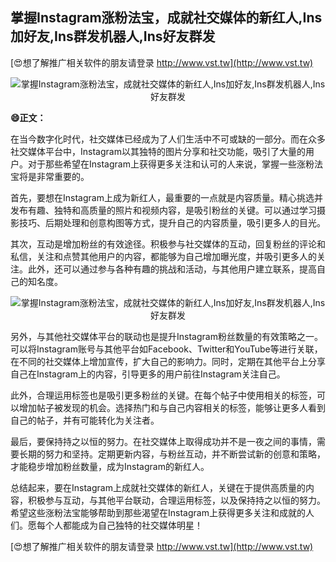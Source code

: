 ## **掌握Instagram涨粉法宝，成就社交媒体的新红人,Ins加好友,Ins群发机器人,Ins好友群发**

[😍想了解推广相关软件的朋友请登录 http://www.vst.tw](http://www.vst.tw)

 <center><img src="https://vst.tw/MP4/tuiguang/png/5.png" alt="掌握Instagram涨粉法宝，成就社交媒体的新红人,Ins加好友,Ins群发机器人,Ins好友群发"></center>

**😄正文：**

在当今数字化时代，社交媒体已经成为了人们生活中不可或缺的一部分。而在众多社交媒体平台中，Instagram以其独特的图片分享和社交功能，吸引了大量的用户。对于那些希望在Instagram上获得更多关注和认可的人来说，掌握一些涨粉法宝将是非常重要的。

首先，要想在Instagram上成为新红人，最重要的一点就是内容质量。精心挑选并发布有趣、独特和高质量的照片和视频内容，是吸引粉丝的关键。可以通过学习摄影技巧、后期处理和创意构图等方式，提升自己的内容质量，吸引更多人的目光。

其次，互动是增加粉丝的有效途径。积极参与社交媒体的互动，回复粉丝的评论和私信，关注和点赞其他用户的内容，都能够为自己增加曝光度，并吸引更多人的关注。此外，还可以通过参与各种有趣的挑战和活动，与其他用户建立联系，提高自己的知名度。

 <center><img src="https://vst.tw/MP4/tuiguang/png/6.png" alt="掌握Instagram涨粉法宝，成就社交媒体的新红人,Ins加好友,Ins群发机器人,Ins好友群发"></center>

另外，与其他社交媒体平台的联动也是提升Instagram粉丝数量的有效策略之一。可以将Instagram账号与其他平台如Facebook、Twitter和YouTube等进行关联，在不同的社交媒体上增加宣传，扩大自己的影响力。同时，定期在其他平台上分享自己在Instagram上的内容，引导更多的用户前往Instagram关注自己。

此外，合理运用标签也是吸引更多粉丝的关键。在每个帖子中使用相关的标签，可以增加帖子被发现的机会。选择热门和与自己内容相关的标签，能够让更多人看到自己的帖子，并有可能转化为关注者。

最后，要保持持之以恒的努力。在社交媒体上取得成功并不是一夜之间的事情，需要长期的努力和坚持。定期更新内容，与粉丝互动，并不断尝试新的创意和策略，才能稳步增加粉丝数量，成为Instagram的新红人。

总结起来，要在Instagram上成就社交媒体的新红人，关键在于提供高质量的内容，积极参与互动，与其他平台联动，合理运用标签，以及保持持之以恒的努力。希望这些涨粉法宝能够帮助到那些渴望在Instagram上获得更多关注和成就的人们。愿每个人都能成为自己独特的社交媒体明星！

[😍想了解推广相关软件的朋友请登录 http://www.vst.tw](http://www.vst.tw)



